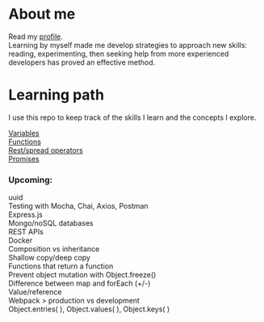 # About me

Read my [profile](https://github.com/nes11/About-me/blob/master/Agn%C3%A8sGaroux.profile.pdf).  
Learning by myself made me develop strategies to approach new skills: reading, experimenting, then seeking help from more experienced developers has proved an effective method. 

# Learning path
I use this repo to keep track of the skills I learn and the concepts I explore. 

[Variables](https://github.com/nes11/About-me/blob/master/variables.md)  
[Functions](https://github.com/nes11/About-me/blob/master/functions.md)  
[Rest/spread operators](https://github.com/nes11/About-me/blob/master/rest-spread-operators.md)  
[Promises](https://github.com/nes11/About-me/blob/master/Promises.md)

### Upcoming:

uuid  
Testing with Mocha, Chai, Axios, Postman  
Express.js  
Mongo/noSQL databases  
REST APIs  
Docker  
Composition vs inheritance  
Shallow copy/deep copy  
Functions that return a function  
Prevent object mutation with Object.freeze()  
Difference between map and forEach (+/-)  
Value/reference  
Webpack > production vs development  
Object.entries( ), Object.values( ), Object.keys( )
